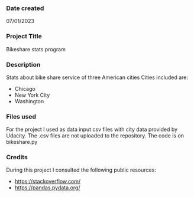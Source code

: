 ### Date created
07/01/2023

### Project Title
Bikeshare stats program

### Description
Stats about bike share service of three American cities
Cities included are:
- Chicago
- New York City
- Washington

### Files used
For the project I used as data input csv files with city data provided by Udacity.
The .csv files are not uploaded to the repository.
The code is on bikeshare.py

### Credits
During this project I consulted the following public resources:
- https://stackoverflow.com/
- https://pandas.pydata.org/
